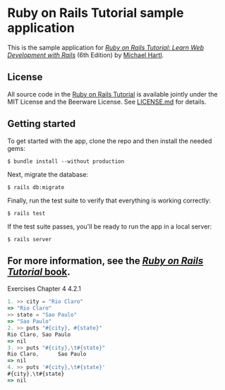 # Ruby on Rails Tutorial sample application

This is the sample application for
[*Ruby on Rails Tutorial:
Learn Web Development with Rails*](https://www.railstutorial.org/)
(6th Edition)
by [Michael Hartl](https://www.michaelhartl.com/).

## License

All source code in the [Ruby on Rails Tutorial](https://www.railstutorial.org/)
is available jointly under the MIT License and the Beerware License. See
[LICENSE.md](LICENSE.md) for details.

## Getting started

To get started with the app, clone the repo and then install the needed gems:
```
$ bundle install --without production
```
Next, migrate the database:
```
$ rails db:migrate
```
Finally, run the test suite to verify that everything is working correctly:
```
$ rails test
```
If the test suite passes, you'll be ready to run the app in a local server:
```
$ rails server
```
For more information, see the
[*Ruby on Rails Tutorial* book](https://www.railstutorial.org/book).
----------------------------------------------------------------------------
Exercises Chapter 4
4.2.1
```js
1. >> city = "Rio Claro"
=> "Rio Claro"
>> state = "Sao Paulo"
=> "Sao Paulo"
2. >> puts "#{city}, #{state}"
Rio Claro, Sao Paulo
=> nil
3. >> puts "#{city},\t#{state}"
Rio Claro,      Sao Paulo
=> nil
4. >> puts '#{city},\t#{state}'
#{city},\t#{state}
=> nil
```
